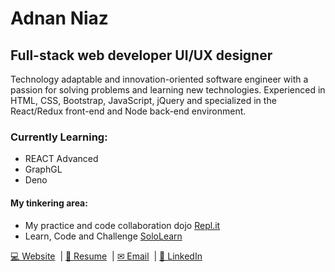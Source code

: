 <h1>Adnan Niaz</h1>
<h2>Full-stack web developer UI/UX designer</h2>
<p>
    Technology adaptable and innovation-oriented software engineer with a passion for solving problems and learning new
    technologies. Experienced in HTML, CSS, Bootstrap, JavaScript, jQuery and specialized in the React/Redux front-end
    and Node back-end environment.
</p>
<h3>Currently Learning:</h3>
<ul>
    <li>REACT Advanced</li>
    <li>GraphGL</li>
    <li>Deno</li>
</ul>

<h4>My tinkering area:</h4>
<ul>
    <li>My practice and code collaboration dojo <a href="https://repl.it/@adnanniaz">Repl.it </a></li>
    <li>Learn, Code and Challenge <a href="https://www.sololearn.com/Profile/383429">SoloLearn </a></li>
</ul>
<p>
    <a href="https://www.sanistudio.online"> 💻 Website</a>&nbsp;&nbsp;|
    <a href="https://drive.google.com/open?id=1Kd3K2eCeDBLFDuSfHqVtPW3C3ACL7ueC"> 📄 Resume</a>&nbsp;&nbsp;|
    <a href="mailto:adnanniaz77@yahoo.com"> ✉ Email</a>&nbsp;&nbsp;|
    <a href="https://www.linkedin.com/in/adnanniaz77/"> 🔗 LinkedIn</a>
</p>&nbsp;
</p>
